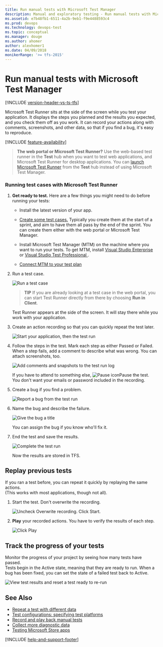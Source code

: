 ```yaml
---
title: Run manual tests with Microsoft Test Manager
description: Manual and exploratory testing - Run manual tests with Microsoft Test Manager when you want to test web applications
ms.assetid: e7b48fb1-6511-4a2b-9eb1-f9e4488593c4
ms.prod: devops
ms.technology: devops-test
ms.topic: conceptual
ms.manager: douge
ms.author: ahomer
author: alexhomer1
ms.date: 04/09/2018
monikerRange: '>= tfs-2015'
---
```


# Run manual tests with Microsoft Test Manager

[!INCLUDE [version-header-vs-ts-tfs](../_shared/version-header-vs-ts-tfs.md)] 

Microsoft Test Runner sits at the side of the screen while you test your application. It displays the steps you planned and the results you expected, and you check them off as you work. It can record your actions along with comments, screenshots, and other data, so that if you find a bug, it's easy to reproduce.  

[!INCLUDE [feature-availability](../_shared/feature-availability.md)] 
  
>**The web portal or Microsoft Test Runner?** Use the web-based test runner
in the **Test** hub when you want to test web applications, and Microsoft 
Test Runner for desktop applications. You can 
[launch Microsoft Test Runner](../run-manual-tests.md#run-desktop)
from the **Test** hub instead of using Microsoft Test Manager.
  
### Running test cases with Microsoft Test Runner  
  
1. **Get ready to test.** Here are a few things you might need to do before running your tests:  
  
   - Install the latest version of your app.  
  
   - [Create some test cases.](plan-manual-tests-with-microsoft-test-manager.md) Typically you create them at the start of a sprint, and aim to have them all pass by the end of the sprint. You can create them either with the web portal or Microsoft Test Manager.  
  
   - Install Microsoft Test Manager (MTM) on the machine where you want to run your tests.
     To get MTM, install [Visual Studio Enterprise](https://visualstudio.microsoft.com/downloads/) or [Visual Studio Test Professional ](https://visualstudio.microsoft.com/vs/test-professional/).
  
   - [Connect MTM to your test plan](connect-microsoft-test-manager-to-your-team-project-and-test-plan.md)  
  
1. Run a test case.  
  
   ![Run a test case](_img/run-manual-tests-with-microsoft-test-manager/almp_t_create07.png)  
  
   > **TIP**
   > If you are already looking at a test case in the web portal, you can start Test Runner directly from there by choosing **Run in Client**.  
  
   Test Runner appears at the side of the screen. It will stay there while you work with your application.  
  
1. Create an action recording so that you can quickly repeat the test later.  
  
   ![Start your application, then the test run](_img/run-manual-tests-with-microsoft-test-manager/almp_t_create08.png)  
  
1. Follow the steps in the test. Mark each step as either Passed or Failed. When a step fails, add a comment to describe what was wrong. You can attach screenshots, too.  
  
   ![Add comments and snapshots to the test run log](_img/run-manual-tests-with-microsoft-test-manager/almp_t_create09.png)  
  
   If you have to attend to something else, ![Pause icon](_img/run-manual-tests-with-microsoft-test-manager/almp_t_runtestpauseicon.png)Pause the test. You don't want your emails or password included in the recording.  
  
1. Create a bug if you find a problem.  
  
   ![Report a bug from the test run](_img/run-manual-tests-with-microsoft-test-manager/almp_t_create10.png)  
  
1. Name the bug and describe the failure.  
  
   ![Give the bug a title](_img/run-manual-tests-with-microsoft-test-manager/almp_t_create11.png)  
  
   You can assign the bug if you know who'll fix it.  
  
1. End the test and save the results.  
  
   ![Complete the test run](_img/run-manual-tests-with-microsoft-test-manager/almp_t_create12.png)  
  
   Now the results are stored in TFS.  
  
## Replay previous tests
  
If you ran a test before, you can repeat it quickly by replaying the same actions.  
(This works with most applications, though not all).  
  
1. Start the test. Don't overwrite the recording.  
  
   ![Uncheck Overwrite recording. Click Start.](_img/run-manual-tests-with-microsoft-test-manager/alm_p_t78play.png)  
  
1. **Play** your recorded actions. You have to verify the results of each step.  
  
   ![Click Play](_img/run-manual-tests-with-microsoft-test-manager/almp_t79playstep.png)  
  
## Track the progress of your tests  

Monitor the progress of your project by seeing how many tests have passed.  
Tests begin in the Active state, meaning that they are ready to run. When a bug has been fixed, you can set the state of a failed test back to Active.  
  
![View test results and reset a test ready to re&#45;run](_img/run-manual-tests-with-microsoft-test-manager/almp_t_run13.png)  
  
## See Also  

* [Repeat a test with different data](../repeat-test-with-different-data.md)   
* [Test configurations: specifying test platforms](../test-different-configurations.md)   
* [Record and play back manual tests](record-play-back-manual-tests.md)   
* [Collect more diagnostic data](collect-more-diagnostic-data-in-manual-tests.md)   
* [Testing Microsoft Store apps](testing-microsoft-store-apps.md)

[!INCLUDE [help-and-support-footer](../_shared/help-and-support-footer.md)] 
